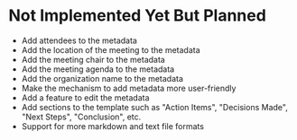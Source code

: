 # Not Implemented Yet But Planned

- Add attendees to the metadata
- Add the location of the meeting to the metadata
- Add the meeting chair to the metadata
- Add the meeting agenda to the metadata
- Add the organization name to the metadata
- Make the mechanism to add metadata more user-friendly
- Add a feature to edit the metadata
- Add sections to the template such as "Action Items", "Decisions Made", "Next Steps", "Conclusion", etc.
- Support for more markdown and text file formats